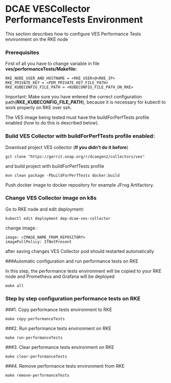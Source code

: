 DCAE VESCollector PerformanceTests Environment
==============================================

This section describes how to configure VES Performance Tests environment on the RKE node

### Prerequisites

First of all you have to change variable in file **ves/performanceTests/Makefile:**    
```
RKE_NODE_USER_AND_HOSTNAME = <RKE_USER>@<RKE_IP>
RKE_PRIVATE_KEY = <PEM_PRIVATE_KEY_FILE_PATH>
RKE_KUBECONFIG_FILE_PATH = <KUBECONFIG_FILE_PATH_ON_RKE>
```
Important:
Make sure you have entered the correct configuration path(**RKE_KUBECONFIG_FILE_PATH**),
because it is necessary for kubectl to work properly on RKE over ssh.

The VES image being tested must have the buildForPerfTests profile enabled
(how to do this is described below).

### Build VES Collector with buildForPerfTests profile enabled:
Download project VES collector (**If you didn't do it before**)
```
git clone "https://gerrit.onap.org/r/dcaegen2/collectors/ves" 
```
and build project with buildForPerfTests profile
```
mvn clean package -PbuildForPerfTests docker:build
```
Push docker image to docker repository for example JFrog Artifactory.

### Change VES Collector image on k8s

Go to RKE node and edit deployment:
```
kubectl edit deployment dep-dcae-ves-collector
```
change image :
```
image: <IMAGE_NAME_FROM_REPOSITORY>
imagePullPolicy: IfNotPresent
```
after saving changes VES Collector pod should restarted automatically


###Automatic configuration and run performance tests on RKE

In this step, the performance tests environment will be copied to your RKE node and Prometheus and Grafana will be deployed
```
make all
```
### Step by step configuration performance tests on RKE

###1. Copy performance tests environment to RKE
```
make copy-performanceTests
```
###2. Run performance tests environment on RKE
```
make run-performanceTests
```
###3. Clear performance tests environment on RKE
```
make clear-performanceTests
```
###4. Remove performance tests environment from RKE
```
make remove-performanceTests
```